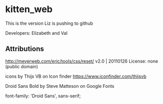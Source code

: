 # kitten_web
This is the version Liz is pushing to github

Developers: Elizabeth and Val

## Attributions
http://meyerweb.com/eric/tools/css/reset/
   v2.0 | 20110126
   License: none (public domain)

icons by Thijs VB on Icon finder https://www.iconfinder.com/thijsvb

Droid Sans Bold by Steve Matteson on Google Fonts
<link href="https://fonts.googleapis.com/css?family=Droid+Sans:400,700" rel="stylesheet">

font-family: 'Droid Sans', sans-serif;
